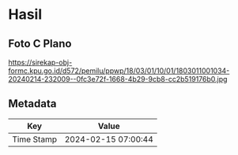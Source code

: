 # Hasil

## Foto C Plano

https://sirekap-obj-formc.kpu.go.id/d572/pemilu/ppwp/18/03/01/10/01/1803011001034-20240214-232009--0fc3e72f-1668-4b29-9cb8-cc2b519176b0.jpg


## Metadata

| Key        | Value               |
| ---------- | ------------------- |
| Time Stamp | 2024-02-15 07:00:44 |



